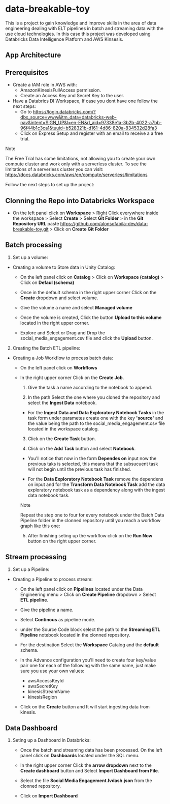 # data-breakable-toy

This is a project to gain knowledge and improve skills in the area of data engineering dealing with ELT pipelines in batch and streaming data with the use cloud technologies. In this case this project was developed using Databricks Data Intelligence Platform and AWS Kinsesis.

## App Architecture

## Prerequisites

* Create a IAM role in AWS with:
  * AmazonKinesisFullAccess permission.
  * Create an Access Key and Secret Key to the user.
* Have a Databrics DI Workspace, If case you dont have one follow the next steps:
  * Go to https://login.databricks.com/?dbx_source=www&itm_data=databricks-web-nav&intent=SIGN_UP&l=en-EN&rl_aid=97338e1a-3b2b-4022-a7bb-96f44b1c3ca1&tuuid=b528321b-d161-4d86-820a-834532d28fa3
  * Click on Express Setup and register with an email to receive a a free trial.

> [!NOTE]
> The Free Trial has some limitations, not allowing you to create your own compute cluster and work only with a serverless cluster. To see the limitations of a serverless cluster you can visit: https://docs.databricks.com/aws/en/compute/serverless/limitations

Follow the next steps to set up the project:

## Clonning the Repo into Databricks Workspace

* On the left panel click on **Workspace** > Right Click everywhere inside the workspace > Select **Create** > Select **Git Folder** > in the **Git Repository URL** paste https://github.com/alonsofabila-dev/data-breakable-toy.git > Click on **Create Git Folder**


## Batch processing

1. Set up a volume:

  * Creating a volume to Store data in Unity Catalog:
    * On the left panel click on **Catalog** > Click on **Workspace (catalog)** > Click on **Defaul (schema)**

    * Once in the default schema in the right upper corner Click on the **Create** dropdown and select volume.

    * Give the volume a name and select **Managed volume**

    * Once the volume is created, Click the button **Upload to this volume** located in the right upper corner.

    * Explore and Select or Drag and Drop the social_media_engagement.csv file and click the **Upload** button.
 
2. Creating the Batch ETL pipeline:

  * Creating a Job Workflow to process batch data:
    * On the left panel click on **Workflows** 

    * In the right upper corner Click on the **Create Job**.

      1. Give the task a name according to the notebook to append.

      2. In the path Select the one where you cloned the repository and select the **Ingest Data** notebook.

        * For the **Ingest Data and Data Exploratory Notebook Tasks** in the task form under parametes create one with the key **'source'** and the value being the path to the social_media_engagement.csv file located in the workspace catalog.

      3. Click on the **Create Task** button.

      4. Click on the **Add Task** button and select **Notebook**.

        * You'll notice that now in the form **Dependes on** input now the previous taks is selected, this means that the subsucuent task will not begin until the previous task has finished.

        * For the **Data Exploratory Notebook Task** remove the dependens on input and for the **Transform Data Notebook Task** add the data exploratory notebook task as a dependency along with the ingest data notebook task.

      > [!NOTE]
      > Repeat the step one to four for every notebook under the Batch Data Pipeline folder in the clonned repository until you reach a workflow graph like this one:

      5. After finishing seting up the workflow click on the **Run Now** button on the right upper corner.

## Stream processing

1. Set up a Pipeline:

  * Creating a Pipeline to process stream:

    * On the left panel click on **Pipelines** located under the Data Engineering menu > Click on **Create Pipeline**  dropdown > Select **ETL pipeline**.

    * Give the pipeline a name.

    * Select **Continous** as pipeline mode.

    * under the Source Code block select the path to the **Streaming ETL Pipeline** notebook located in the clonned repository.

    * For the destination Select the **Workspace** Catalog and the **default** schema.

    * In the Advance configuration you'll need to create four key/value pair one for each of the following with the same name, just make sure you use your own values:

      * awsAccessKeyId
      * awsSecretKey
      * kinesisStreamName
      * kinesisRegion
      
    * Click on the **Create** button and It will start ingesting data from kinesis.

## Data Dashboard

1. Seting up a Dashboard in Databricks:

    * Once the batch and streaming data has been processed. On the left panel click on **Dashboards** located under the SQL menu.

    * In the right upper corner Click the **arrow dropdown** next to the **Create dashboard** button and Select **Import Dashboard from File**.

    * Select the file **Social Media Engagement.lvdash.json** from the clonned repository.

    * Click on **Import Dashboard**












